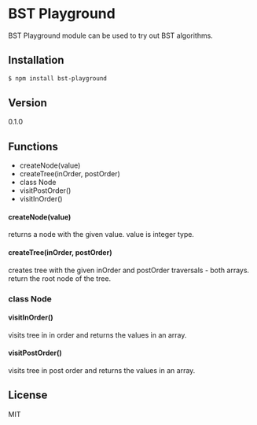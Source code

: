 # BST Playground
BST Playground module can be used to try out BST algorithms.

## Installation
```sh
$ npm install bst-playground
```

## Version
0.1.0

## Functions
* createNode(value)
* createTree(inOrder, postOrder)
* class Node
 * visitPostOrder()
 * visitInOrder()

#### createNode(value)
returns a node with the given value. value is integer type.

#### createTree(inOrder, postOrder)
creates tree with the given inOrder and postOrder traversals - both arrays.
return the root node of the tree.

### class Node
#### visitInOrder()
visits tree in in order and returns the values in an array.

#### visitPostOrder()
visits tree in post order and returns the values in an array.

License
-------
MIT
